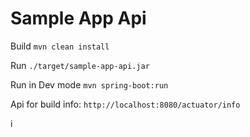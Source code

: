 # Sample App Api

Build `mvn clean install`

Run `./target/sample-app-api.jar`

Run in Dev mode `mvn spring-boot:run`

Api for build info: `http://localhost:8080/actuator/info`

i

